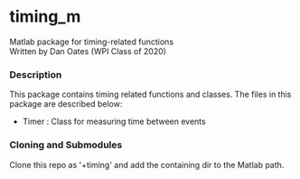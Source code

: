 # timing_m
Matlab package for timing-related functions  
Written by Dan Oates (WPI Class of 2020)

### Description
This package contains timing related functions and classes. The files in this
package are described below:

- Timer : Class for measuring time between events

### Cloning and Submodules
Clone this repo as '+timing' and add the containing dir to the Matlab path.